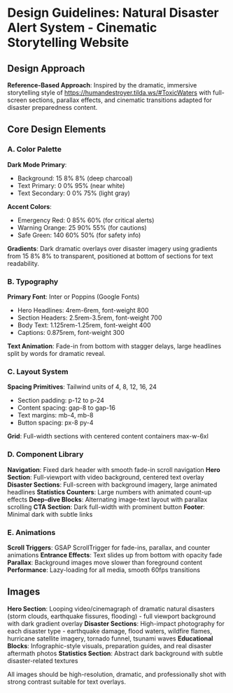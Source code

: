 # Design Guidelines: Natural Disaster Alert System - Cinematic Storytelling Website

## Design Approach
**Reference-Based Approach**: Inspired by the dramatic, immersive storytelling style of https://humandestroyer.tilda.ws/#ToxicWaters with full-screen sections, parallax effects, and cinematic transitions adapted for disaster preparedness content.

## Core Design Elements

### A. Color Palette
**Dark Mode Primary**: 
- Background: 15 8% 8% (deep charcoal)
- Text Primary: 0 0% 95% (near white)
- Text Secondary: 0 0% 75% (light gray)

**Accent Colors**:
- Emergency Red: 0 85% 60% (for critical alerts)
- Warning Orange: 25 90% 55% (for cautions)
- Safe Green: 140 60% 50% (for safety info)

**Gradients**: Dark dramatic overlays over disaster imagery using gradients from 15 8% 8% to transparent, positioned at bottom of sections for text readability.

### B. Typography
**Primary Font**: Inter or Poppins (Google Fonts)
- Hero Headlines: 4rem-6rem, font-weight 800
- Section Headers: 2.5rem-3.5rem, font-weight 700  
- Body Text: 1.125rem-1.25rem, font-weight 400
- Captions: 0.875rem, font-weight 300

**Text Animation**: Fade-in from bottom with stagger delays, large headlines split by words for dramatic reveal.

### C. Layout System
**Spacing Primitives**: Tailwind units of 4, 8, 12, 16, 24
- Section padding: p-12 to p-24
- Content spacing: gap-8 to gap-16
- Text margins: mb-4, mb-8
- Button spacing: px-8 py-4

**Grid**: Full-width sections with centered content containers max-w-6xl

### D. Component Library
**Navigation**: Fixed dark header with smooth fade-in scroll navigation
**Hero Section**: Full-viewport with video background, centered text overlay
**Disaster Sections**: Full-screen with background imagery, large animated headlines
**Statistics Counters**: Large numbers with animated count-up effects
**Deep-dive Blocks**: Alternating image-text layout with parallax scrolling
**CTA Section**: Dark full-width with prominent button
**Footer**: Minimal dark with subtle links

### E. Animations
**Scroll Triggers**: GSAP ScrollTrigger for fade-ins, parallax, and counter animations
**Entrance Effects**: Text slides up from bottom with opacity fade
**Parallax**: Background images move slower than foreground content
**Performance**: Lazy-loading for all media, smooth 60fps transitions

## Images
**Hero Section**: Looping video/cinemagraph of dramatic natural disasters (storm clouds, earthquake fissures, flooding) - full viewport background with dark gradient overlay
**Disaster Sections**: High-impact photography for each disaster type - earthquake damage, flood waters, wildfire flames, hurricane satellite imagery, tornado funnel, tsunami waves
**Educational Blocks**: Infographic-style visuals, preparation guides, and real disaster aftermath photos
**Statistics Section**: Abstract dark background with subtle disaster-related textures

All images should be high-resolution, dramatic, and professionally shot with strong contrast suitable for text overlays.